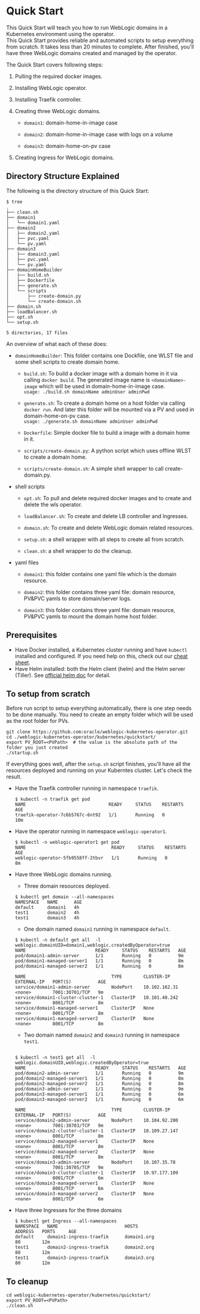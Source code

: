 # Quick Start

This Quick Start will teach you how to run WebLogic domains in a Kubernetes environment using the operator.  
This Quick Start provides reliable and automated scripts to setup everything from scratch. It takes less than 20 minutes to complete. After finished, you'll have three WebLogic domains created and managed by the operator.

The Quick Start covers following steps:

1. Pulling the required docker images.

1. Installing WebLogic operator.

1. Installing Traefik controller.

1. Creating three WebLogic domains.

   - `domain1`: domain-home-in-image case
   
   - `domain2`: domain-home-in-image case with logs on a volume
   
   - `domain3`: domain-home-on-pv case
   
1. Creating Ingress for WebLogic domains.

## Directory Structure Explained
The following is the directory structure of this Quick Start:
```
$ tree
.
├── clean.sh
├── domain1
│   └── domain1.yaml
├── domain2
│   ├── domain2.yaml
│   ├── pvc.yaml
│   └── pv.yaml
├── domain3
│   ├── domain3.yaml
│   ├── pvc.yaml
│   └── pv.yaml
├── domainHomeBuilder
│   ├── build.sh
│   ├── Dockerfile
│   ├── generate.sh
│   └── scripts
│       ├── create-domain.py
│       └── create-domain.sh
├── domain.sh
├── loadBalancer.sh
├── opt.sh
└── setup.sh

5 directories, 17 files
```

An overview of what each of these does:
- `domainHomeBuilder`: This folder contains one Dockfile, one WLST file and some shell scripts to create domain home.

  - `build.sh`: To build a docker image with a domain home in it via calling `docker build`. The generated image name is `<domainName>-image` which will be used in domain-home-in-image case.  
    `usage: ./build.sh domainName adminUser adminPwd`
    
  - `generate.sh`: To create a domain home on a host folder via calling `docker run`. And later this folder will be mounted via a PV and used in domain-home-on-pv case.  
    `usage: ./generate.sh domainName adminUser adminPwd`
    
  - `Dockerfile`: Simple docker file to build a image with a domain home in it.
  
  - `scripts/create-domain.py`: A python script which uses offline WLST to create a domain home.
  
  - `scripts/create-domain.sh`: A simple shell wrapper to call create-domain.py.
  
- shell scripts

  - `opt.sh`: To pull and delete required docker images and to create and delete the wls operator.
  
  - `loadBalancer.sh`: To create and delete LB controller and Ingresses.
  
  - `domain.sh`: To create and delete WebLogic domain related resources.
  
  - `setup.sh`: a shell wrapper with all steps to create all from scratch. 
  
  - `clean.sh`: a shell wrapper to do the cleanup. 
  
- yaml files

  - `domain1`: this folder contains one yaml file which is the domain resource.
  
  - `domain2`: this folder contains three yaml file: domain resource, PV&PVC yamls to store domain/server logs.
  
  - `domain3`: this folder contains three yaml file: domain resource, PV&PVC yamls to mount the domain home host folder.
  
## Prerequisites
  - Have Docker installed, a Kubernetes cluster running and have `kubectl` installed and configured. If you need help on this, check out our [cheat sheet](../../site/k8s_setup.md).
  - Have Helm installed: both the Helm client (helm) and the Helm server (Tiller). See [official helm doc](https://github.com/helm/helm/blob/master/docs/install.md) for detail.

## To setup from scratch
Before run script to setup everything automatically, there is one step needs to be done manually. You need to create an empty folder which will be used as the root folder for PVs. 

```
git clone https://github.com:oracle/weblogic-kubernetes-operator.git
cd ./weblogic-kubernetes-operator/kubernetes/quickstart/
export PV_ROOT=<PVPath>  # the value is the absolute path of the folder you just created
./startup.sh
```

If everything goes well, after the `setup.sh` script finishes, you'll have all the resources deployed and running on your Kuberntes cluster. Let's check the result.
- Have the Traefik controller running in namespace `traefik`.
  ```
  $ kubectl -n traefik get pod
  NAME                               READY     STATUS    RESTARTS   AGE
  traefik-operator-7c6b5767c-6nt92   1/1       Running   0          10m
  ```
  
- Have the operator running in namespace `weblogic-operator1`.
  ```
  $ kubectl -n weblogic-operator1 get pod
  NAME                                READY     STATUS    RESTARTS   AGE
  weblogic-operator-5fb9558ff-2tbvr   1/1       Running   0          8m
  ```

- Have three WebLogic domains running.
  - Three domain resources deployed.
  ```
  $ kubectl get domain --all-namespaces
  NAMESPACE   NAME      AGE
  default     domain1   4h
  test1       domain2   4h
  test1       domain3   4h
  ```
  
  - One domain named `domain1` running in namespace `default`.
  ```
  $ kubectl -n default get all  -l weblogic.domainUID=domain1,weblogic.createdByOperator=true
  NAME                          READY     STATUS    RESTARTS   AGE
  pod/domain1-admin-server      1/1       Running   0          9m
  pod/domain1-managed-server1   1/1       Running   0          8m
  pod/domain1-managed-server2   1/1       Running   0          8m
  
  NAME                                TYPE        CLUSTER-IP      EXTERNAL-IP   PORT(S)          AGE
  service/domain1-admin-server        NodePort    10.102.162.31   <none>        7001:30701/TCP   9m
  service/domain1-cluster-cluster-1   ClusterIP   10.101.40.242   <none>        8001/TCP         8m
  service/domain1-managed-server1     ClusterIP   None            <none>        8001/TCP         8m
  service/domain1-managed-server2     ClusterIP   None            <none>        8001/TCP         8m
  ```
  
  - Two domain named `domain2` and `domain3` running in namespace `test1`.
  ```
  
  $ kubectl -n test1 get all  -l weblogic.domainUID,weblogic.createdByOperator=true
  NAME                          READY     STATUS    RESTARTS   AGE
  pod/domain2-admin-server      1/1       Running   0          9m
  pod/domain2-managed-server1   1/1       Running   0          8m
  pod/domain2-managed-server2   1/1       Running   0          8m
  pod/domain3-admin-server      1/1       Running   0          9m
  pod/domain3-managed-server1   1/1       Running   0          6m
  pod/domain3-managed-server2   1/1       Running   0          6m
  
  NAME                                TYPE        CLUSTER-IP      EXTERNAL-IP   PORT(S)          AGE
  service/domain2-admin-server        NodePort    10.104.92.200   <none>        7001:30703/TCP   9m
  service/domain2-cluster-cluster-1   ClusterIP   10.109.27.147   <none>        8001/TCP         8m
  service/domain2-managed-server1     ClusterIP   None            <none>        8001/TCP         8m
  service/domain2-managed-server2     ClusterIP   None            <none>        8001/TCP         8m
  service/domain3-admin-server        NodePort    10.107.35.78    <none>        7001:30705/TCP   9m
  service/domain3-cluster-cluster-1   ClusterIP   10.97.177.109   <none>        8001/TCP         6m
  service/domain3-managed-server1     ClusterIP   None            <none>        8001/TCP         6m
  service/domain3-managed-server2     ClusterIP   None            <none>        8001/TCP         6m
  ```
  
- Have three Ingresses for the three domains
  ```
  $ kubectl get Ingress --all-namespaces
  NAMESPACE   NAME                         HOSTS                 ADDRESS   PORTS     AGE
  default     domain1-ingress-traefik      domain1.org                     80        12m
  test1       domain2-ingress-traefik      domain2.org                     80        12m
  test1       domain3-ingress-traefik      domain3.org                     80        12m
  ```
 
## To cleanup
```
cd weblogic-kubernetes-operator/kubernetes/quickstart/
export PV_ROOT=<PVPath>
./clean.sh
```
